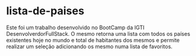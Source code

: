 # lista-de-paises
Este foi um trabalho desenvolvido no BootCamp da IGTI DesenvolverdorFullStack. O mesmo retorna uma lista com todos os países existentes hoje no mundo e total de habitantes dos mesmos e permite realizar um seleção adicionando os mesmo numa lista de favoritos.
